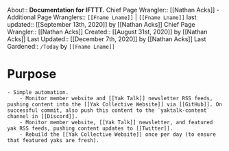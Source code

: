 About:: __Documentation for IFTTT.__
Chief Page Wrangler:: [[Nathan Acks]]
    - Additional Page Wranglers:: `[[Fname Lname]]` | `[[Fname Lname]]`
last updated:: [[September 13th, 2020]] by [[Nathan Acks]]
Chief Page Wrangler:: [[Nathan Acks]]
Created:: [[August 31st, 2020]] by [[Nathan Acks]]
Last Updated:: [[December 7th, 2020]] by [[Nathan Acks]]
Last Gardened:: `/Today` by `[[Fname Lname]]`
# Purpose
    - Simple automation.
        - Monitor member website and [[Yak Talk]] newsletter RSS feeds, pushing content into the [[Yak Collective Website]] via [[GitHub]]. On successful commit, also push this content to the `yaktalk-content` channel in [[Discord]].
        - Monitor member website, [[Yak Talk]] newsletter, and featured yak RSS feeds, pushing content updates to [[Twitter]].
        - Rebuild the [[Yak Collective Website]] once per day (to ensure that featured yaks are fresh).
